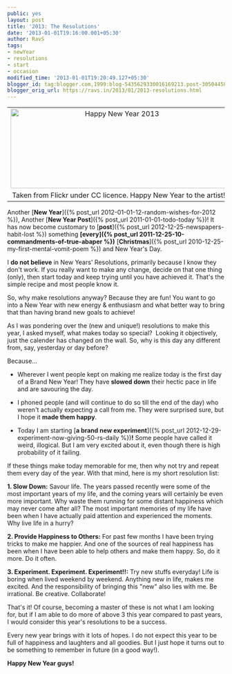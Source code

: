```yaml
---
public: yes
layout: post
title: '2013: The Resolutions'
date: '2013-01-01T19:16:00.001+05:30'
author: RavS
tags:
- newYear
- resolutions
- start
- occasion
modified_time: '2013-01-01T19:20:49.127+05:30'
blogger_id: tag:blogger.com,1999:blog-5435629330016169213.post-3050445810548250748
blogger_orig_url: https://ravs.in/2013/01/2013-resolutions.html
---
```


<table align="center" cellpadding="0" cellspacing="0" class="tr-caption-container" style="margin-left: auto; margin-right: auto; text-align: center;"><tbody><tr><td style="text-align: center;"><a href="http://blogrsh.blogspot.com/2010/12/my-first-mental-vomit-poem.html" style="margin-left: auto; margin-right: auto;" title="Happy New Year 2013 by RnD.de.Portraits, on Flickr"><img alt="Happy New Year 2013" height="185" src="http://farm9.staticflickr.com/8352/8332033293_f7e848b991.jpg" width="500"></a></td></tr><tr><td class="tr-caption" style="text-align: center;">Taken from Flickr under CC licence. Happy New Year to the artist!</td></tr></tbody></table>

Another [**New Year**]({% post_url 2012-01-01-12-random-wishes-for-2012 %}), Another [**New Year Post**]({% post_url 2011-01-01-todo-today %})! It has now become customary to [**post**]({% post_url 2012-12-25-newspapers-habit-lost %}) something **[every]({% post_url 2011-12-25-10-commandments-of-true-abaper %})** [**Christmas**]({% post_url 2010-12-25-my-first-mental-vomit-poem %}) and New Year's Day.

I **do not believe** in New Years' Resolutions, primarily because I know they don't work. If you really want to make any change, decide on that one thing (only), then start today and keep trying until you have achieved it. That's the simple recipe and most people know it.

So, why make resolutions anyway? Because they are fun! You want to go into a New Year with new energy & enthusiasm and what better way to bring that than having brand new goals to achieve!

As I was pondering over the (new and unique!) resolutions to make this year, I asked myself, what makes today so special?  Looking it objectively, just the calender has changed on the wall. So, why is this day any different from, say, yesterday or day before?

Because...

- Wherever I went people kept on making me realize today is the first day of a Brand New Year! They have **slowed down** their hectic pace in life and are savouring the day.

- I phoned people (and will continue to do so till the end of the day) who weren't actually expecting a call from me. They were surprised sure, but I hope it **made them happy**.

- Today I am starting [**a brand new experiment**]({% post_url 2012-12-29-experiment-now-giving-50-rs-daily %})**!** Some people have called it weird, illogical. But I am very excited about it, even though there is high probability of it failing.

If these things make today memorable for me, then why not try and repeat them every day of the year. With that mind, here is my short resolution list:

**1. Slow Down:** Savour life. The years passed recently were some of the most important years of my life, and the coming years will certainly be even more important. Why waste them running for some distant happiness which may never come after all? The most important memories of my life have been when I have actually paid attention and experienced the moments. Why live life in a hurry?

**2. Provide Happiness to Others:** For past few months I have been trying tricks to make me happier. And one of the sources of real happiness has been when I have been able to help others and make them happy. So, do it more. Do it often.

**3. Experiment. Experiment. Experiment!!:** Try new stuffs everyday! Life is boring when lived weekend by weekend. Anything new in life, makes me excited. And the responsibility of bringing this "new" also lies with me. Be irrational. Be creative. Collaborate!

That's it! Of course, becoming a master of these is not what I am looking for, but if I am able to do more of above 3 this year compared to past years, I would consider this year's resolutions to be a success.

Every new year brings with it lots of hopes. I do not expect this year to be full of happiness and laughters and all goodies. But I just hope it turns out to be something to remember in future (in a good way!).

**Happy New Year guys!**
